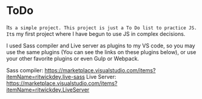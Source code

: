 # ToDo

It`s a simple project. This project is just a To Do list to practice JS. 
It`s my first project where I have begun to use JS in complex decisions.

I used Sass compiler and Live server as plugins to my VS code, so you may use the same plugins (You can see the links on these plugins below), or use your other favorite plugins or even Gulp or Webpack.

Sass compiler: https://marketplace.visualstudio.com/items?itemName=ritwickdey.live-sass
Live Server: https://marketplace.visualstudio.com/items?itemName=ritwickdey.LiveServer
